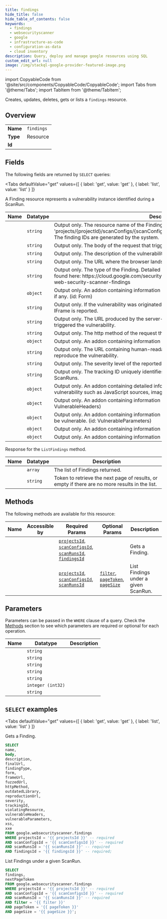 ```yaml
--- 
title: findings
hide_title: false
hide_table_of_contents: false
keywords:
  - findings
  - websecurityscanner
  - google
  - infrastructure-as-code
  - configuration-as-data
  - cloud inventory
description: Query, deploy and manage google resources using SQL
custom_edit_url: null
image: /img/stackql-google-provider-featured-image.png
---
```


import CopyableCode from '@site/src/components/CopyableCode/CopyableCode';
import Tabs from '@theme/Tabs';
import TabItem from '@theme/TabItem';

Creates, updates, deletes, gets or lists a <code>findings</code> resource.

## Overview
<table><tbody>
<tr><td><b>Name</b></td><td><code>findings</code></td></tr>
<tr><td><b>Type</b></td><td>Resource</td></tr>
<tr><td><b>Id</b></td><td><CopyableCode code="google.websecurityscanner.findings" /></td></tr>
</tbody></table>

## Fields

The following fields are returned by `SELECT` queries:

<Tabs
    defaultValue="get"
    values={[
        { label: 'get', value: 'get' },
        { label: 'list', value: 'list' }
    ]}
>
<TabItem value="get">

A Finding resource represents a vulnerability instance identified during a ScanRun.

<table>
<thead>
    <tr>
    <th>Name</th>
    <th>Datatype</th>
    <th>Description</th>
    </tr>
</thead>
<tbody>
<tr>
    <td><CopyableCode code="name" /></td>
    <td><code>string</code></td>
    <td>Output only. The resource name of the Finding. The name follows the format of 'projects/&#123;projectId&#125;/scanConfigs/&#123;scanConfigId&#125;/scanruns/&#123;scanRunId&#125;/findings/&#123;findingId&#125;'. The finding IDs are generated by the system.</td>
</tr>
<tr>
    <td><CopyableCode code="body" /></td>
    <td><code>string</code></td>
    <td>Output only. The body of the request that triggered the vulnerability.</td>
</tr>
<tr>
    <td><CopyableCode code="description" /></td>
    <td><code>string</code></td>
    <td>Output only. The description of the vulnerability.</td>
</tr>
<tr>
    <td><CopyableCode code="finalUrl" /></td>
    <td><code>string</code></td>
    <td>Output only. The URL where the browser lands when the vulnerability is detected.</td>
</tr>
<tr>
    <td><CopyableCode code="findingType" /></td>
    <td><code>string</code></td>
    <td>Output only. The type of the Finding. Detailed and up-to-date information on findings can be found here: https://cloud.google.com/security-command-center/docs/how-to-remediate-web-security-scanner-findings</td>
</tr>
<tr>
    <td><CopyableCode code="form" /></td>
    <td><code>object</code></td>
    <td>Output only. An addon containing information reported for a vulnerability with an HTML form, if any. (id: Form)</td>
</tr>
<tr>
    <td><CopyableCode code="frameUrl" /></td>
    <td><code>string</code></td>
    <td>Output only. If the vulnerability was originated from nested IFrame, the immediate parent IFrame is reported.</td>
</tr>
<tr>
    <td><CopyableCode code="fuzzedUrl" /></td>
    <td><code>string</code></td>
    <td>Output only. The URL produced by the server-side fuzzer and used in the request that triggered the vulnerability.</td>
</tr>
<tr>
    <td><CopyableCode code="httpMethod" /></td>
    <td><code>string</code></td>
    <td>Output only. The http method of the request that triggered the vulnerability, in uppercase.</td>
</tr>
<tr>
    <td><CopyableCode code="outdatedLibrary" /></td>
    <td><code>object</code></td>
    <td>Output only. An addon containing information about outdated libraries. (id: OutdatedLibrary)</td>
</tr>
<tr>
    <td><CopyableCode code="reproductionUrl" /></td>
    <td><code>string</code></td>
    <td>Output only. The URL containing human-readable payload that user can leverage to reproduce the vulnerability.</td>
</tr>
<tr>
    <td><CopyableCode code="severity" /></td>
    <td><code>string</code></td>
    <td>Output only. The severity level of the reported vulnerability.</td>
</tr>
<tr>
    <td><CopyableCode code="trackingId" /></td>
    <td><code>string</code></td>
    <td>Output only. The tracking ID uniquely identifies a vulnerability instance across multiple ScanRuns.</td>
</tr>
<tr>
    <td><CopyableCode code="violatingResource" /></td>
    <td><code>object</code></td>
    <td>Output only. An addon containing detailed information regarding any resource causing the vulnerability such as JavaScript sources, image, audio files, etc. (id: ViolatingResource)</td>
</tr>
<tr>
    <td><CopyableCode code="vulnerableHeaders" /></td>
    <td><code>object</code></td>
    <td>Output only. An addon containing information about vulnerable or missing HTTP headers. (id: VulnerableHeaders)</td>
</tr>
<tr>
    <td><CopyableCode code="vulnerableParameters" /></td>
    <td><code>object</code></td>
    <td>Output only. An addon containing information about request parameters which were found to be vulnerable. (id: VulnerableParameters)</td>
</tr>
<tr>
    <td><CopyableCode code="xss" /></td>
    <td><code>object</code></td>
    <td>Output only. An addon containing information reported for an XSS, if any. (id: Xss)</td>
</tr>
<tr>
    <td><CopyableCode code="xxe" /></td>
    <td><code>object</code></td>
    <td>Output only. An addon containing information reported for an XXE, if any. (id: Xxe)</td>
</tr>
</tbody>
</table>
</TabItem>
<TabItem value="list">

Response for the `ListFindings` method.

<table>
<thead>
    <tr>
    <th>Name</th>
    <th>Datatype</th>
    <th>Description</th>
    </tr>
</thead>
<tbody>
<tr>
    <td><CopyableCode code="findings" /></td>
    <td><code>array</code></td>
    <td>The list of Findings returned.</td>
</tr>
<tr>
    <td><CopyableCode code="nextPageToken" /></td>
    <td><code>string</code></td>
    <td>Token to retrieve the next page of results, or empty if there are no more results in the list.</td>
</tr>
</tbody>
</table>
</TabItem>
</Tabs>

## Methods

The following methods are available for this resource:

<table>
<thead>
    <tr>
    <th>Name</th>
    <th>Accessible by</th>
    <th>Required Params</th>
    <th>Optional Params</th>
    <th>Description</th>
    </tr>
</thead>
<tbody>
<tr>
    <td><a href="#get"><CopyableCode code="get" /></a></td>
    <td><CopyableCode code="select" /></td>
    <td><a href="#parameter-projectsId"><code>projectsId</code></a>, <a href="#parameter-scanConfigsId"><code>scanConfigsId</code></a>, <a href="#parameter-scanRunsId"><code>scanRunsId</code></a>, <a href="#parameter-findingsId"><code>findingsId</code></a></td>
    <td></td>
    <td>Gets a Finding.</td>
</tr>
<tr>
    <td><a href="#list"><CopyableCode code="list" /></a></td>
    <td><CopyableCode code="select" /></td>
    <td><a href="#parameter-projectsId"><code>projectsId</code></a>, <a href="#parameter-scanConfigsId"><code>scanConfigsId</code></a>, <a href="#parameter-scanRunsId"><code>scanRunsId</code></a></td>
    <td><a href="#parameter-filter"><code>filter</code></a>, <a href="#parameter-pageToken"><code>pageToken</code></a>, <a href="#parameter-pageSize"><code>pageSize</code></a></td>
    <td>List Findings under a given ScanRun.</td>
</tr>
</tbody>
</table>

## Parameters

Parameters can be passed in the `WHERE` clause of a query. Check the [Methods](#methods) section to see which parameters are required or optional for each operation.

<table>
<thead>
    <tr>
    <th>Name</th>
    <th>Datatype</th>
    <th>Description</th>
    </tr>
</thead>
<tbody>
<tr id="parameter-findingsId">
    <td><CopyableCode code="findingsId" /></td>
    <td><code>string</code></td>
    <td></td>
</tr>
<tr id="parameter-projectsId">
    <td><CopyableCode code="projectsId" /></td>
    <td><code>string</code></td>
    <td></td>
</tr>
<tr id="parameter-scanConfigsId">
    <td><CopyableCode code="scanConfigsId" /></td>
    <td><code>string</code></td>
    <td></td>
</tr>
<tr id="parameter-scanRunsId">
    <td><CopyableCode code="scanRunsId" /></td>
    <td><code>string</code></td>
    <td></td>
</tr>
<tr id="parameter-filter">
    <td><CopyableCode code="filter" /></td>
    <td><code>string</code></td>
    <td></td>
</tr>
<tr id="parameter-pageSize">
    <td><CopyableCode code="pageSize" /></td>
    <td><code>integer (int32)</code></td>
    <td></td>
</tr>
<tr id="parameter-pageToken">
    <td><CopyableCode code="pageToken" /></td>
    <td><code>string</code></td>
    <td></td>
</tr>
</tbody>
</table>

## `SELECT` examples

<Tabs
    defaultValue="get"
    values={[
        { label: 'get', value: 'get' },
        { label: 'list', value: 'list' }
    ]}
>
<TabItem value="get">

Gets a Finding.

```sql
SELECT
name,
body,
description,
finalUrl,
findingType,
form,
frameUrl,
fuzzedUrl,
httpMethod,
outdatedLibrary,
reproductionUrl,
severity,
trackingId,
violatingResource,
vulnerableHeaders,
vulnerableParameters,
xss,
xxe
FROM google.websecurityscanner.findings
WHERE projectsId = '{{ projectsId }}' -- required
AND scanConfigsId = '{{ scanConfigsId }}' -- required
AND scanRunsId = '{{ scanRunsId }}' -- required
AND findingsId = '{{ findingsId }}' -- required;
```
</TabItem>
<TabItem value="list">

List Findings under a given ScanRun.

```sql
SELECT
findings,
nextPageToken
FROM google.websecurityscanner.findings
WHERE projectsId = '{{ projectsId }}' -- required
AND scanConfigsId = '{{ scanConfigsId }}' -- required
AND scanRunsId = '{{ scanRunsId }}' -- required
AND filter = '{{ filter }}'
AND pageToken = '{{ pageToken }}'
AND pageSize = '{{ pageSize }}';
```
</TabItem>
</Tabs>
